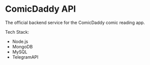 # ComicDaddy API
The official backend service for the ComicDaddy comic reading app.

Tech Stack:
- Node.js
- MongoDB
- MySQL
- TelegramAPI

